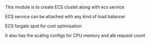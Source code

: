 This module is to create ECS clustet along with ecs service

ECS service can be attached with any kind of load balancer

ECS fargate spot for cost optimisation

It also has the scaling configs for CPU memory and alb request count